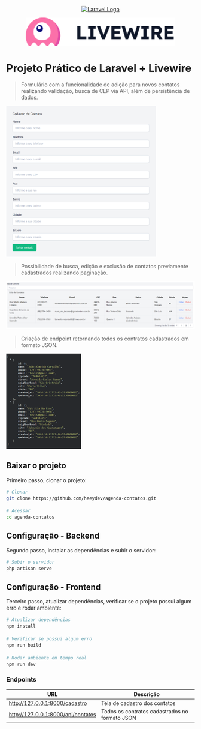<p align="center"><a href="https://laravel.com" target="_blank"><img src="https://raw.githubusercontent.com/laravel/art/master/logo-lockup/5%20SVG/2%20CMYK/1%20Full%20Color/laravel-logolockup-cmyk-red.svg" width="400" alt="Laravel Logo"></a></p>
<p align="center"><a href="https://laravel-livewire.com/" target="_blank"><img src="https://raw.githubusercontent.com/livewire/livewire/main/art/logo.svg" width="400" alt="Livewire Logo"></a></p>

# Projeto Prático de Laravel + Livewire

> Formulário com a funcionalidade de adição para novos contatos realizando validação, busca de CEP via API, além de persistência de dados.
<p align="left"><img src="https://raw.githubusercontent.com/heeydev/agenda-contatos/master/image.png" width="400" alt="Cadastrar contatos"></a></p>

> Possibilidade de busca, edição e exclusão de contatos previamente cadastrados realizando paginação.
<p align="left"><img src="https://raw.githubusercontent.com/heeydev/agenda-contatos/master/image-3.png" width="800" alt="Cadastrar contatos"></a></p>

> Criação de endpoint retornando todos os contratos cadastrados em formato JSON.
<p align="left"><img src="https://raw.githubusercontent.com/heeydev/agenda-contatos/master/image-2.png" width="200" alt="Cadastrar contatos"></a></p>

## Baixar o projeto
Primeiro passo, clonar o projeto:
``` bash
# Clonar
git clone https://github.com/heeydev/agenda-contatos.git

# Acessar
cd agenda-contatos
```

## Configuração - Backend
Segundo passo, instalar as dependências e subir o servidor:
``` bash
# Subir o servidor
php artisan serve
```

## Configuração - Frontend
Terceiro passo, atualizar dependências, verificar se o projeto possui algum erro e rodar ambiente:
``` bash
# Atualizar dependências
npm install

# Verificar se possui algum erro
npm run build

# Rodar ambiente em tempo real
npm run dev
```

### Endpoints

|URL|Descrição|
|---|---|
|http://127.0.0.1:8000/cadastro | Tela de cadastro dos contatos |
|http://127.0.0.1:8000/api/contatos | Todos os contratos cadastrados no formato JSON  |

